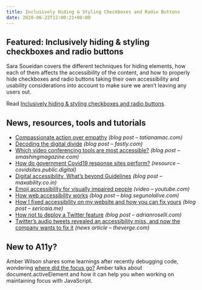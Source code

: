 ```yaml
---
title: Inclusively Hiding & Styling Checkboxes and Radio Buttons
date: 2020-06-22T12:00:21+00:00
---
```


## Featured: Inclusively hiding & styling checkboxes and radio buttons

Sara Soueidan covers the different techniques for hiding elements, how each of them affects the accessibility of the content, and how to properly hide checkboxes and radio buttons taking their own accessibility and usability considerations into account to make sure we aren’t leaving any users out.

Read [Inclusively hiding & styling checkboxes and radio buttons](https://www.sarasoueidan.com/blog/inclusively-hiding-and-styling-checkboxes-and-radio-buttons/).

## News, resources, tools and tutorials

- [Compassionate action over empathy](https://tatianamac.com/posts/mistakes/) *(blog post – tatianamac.com)*
- [Decoding the digital divide](https://www.fastly.com/blog/digital-divide) *(blog post – fastly.com)*
- [Which video conferencing tools are most accessible?](https://www.smashingmagazine.com/2020/06/accessible-video-conferencing-tools/) *(blog post – smashingmagazine.com)*
- [How do government Covid19 response sites perform?](https://covidsites.public.digital/) *(resource – covidsites.public.digital)*
- [Digital accessibility, What’s beyond Guidelines](https://www.maxability.co.in/2020/06/16/digital-accessibility-whats-beyond-guidelines/) *(blog post – maxability.co.in)*
- [Emoji accessibility for visually impaired people](https://www.youtube.com/watch?v=uIbPcZq6izk) *(video – youtube.com)*
- [How web accessibility works](https://blog.segunolalive.com/posts/how-web-accessibility-works/) *(blog post – blog.segunolalive.com)*
- [How I fixed accessibility on my website and how you can fix yours](https://sericaia.me/blog/2020-06-08/how-i-fixed-accessibility-on-my-website-and-how-you-can-fix-yours) *(blog post – sericaia.me)*
- [How not to deploy a Twitter feature](https://adrianroselli.com/2020/06/how-not-to-deploy-a-twitter-feature.html) *(blog post – adrianroselli.com)*
- [Twitter’s audio tweets revealed an accessibility miss, and now the company wants to fix it](https://www.theverge.com/2020/6/18/21296032/twitter-audio-tweets-accessibility-volunteers) *(news article – theverge.com)*

## New to A11y?

Amber Wilson shares some learnings after recently debugging code, wondering [where did the focus go?](https://amberwilson.co.uk/blog/where-did-the-focus-go/) Amber talks about document.activeElement and how it can help you when working on maintaining focus with JavaScript.

